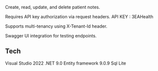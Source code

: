 Create, read, update, and delete patient notes.

Requires API key authorization via request headers.
  API KEY : 3EAHealth

Supports multi-tenancy using X-Tenant-Id header.

Swagger UI integration for testing endpoints.

Tech
-----
Visual Studio 2022
.NET 9.0
Entity framework 9.0.9
Sql Lite

